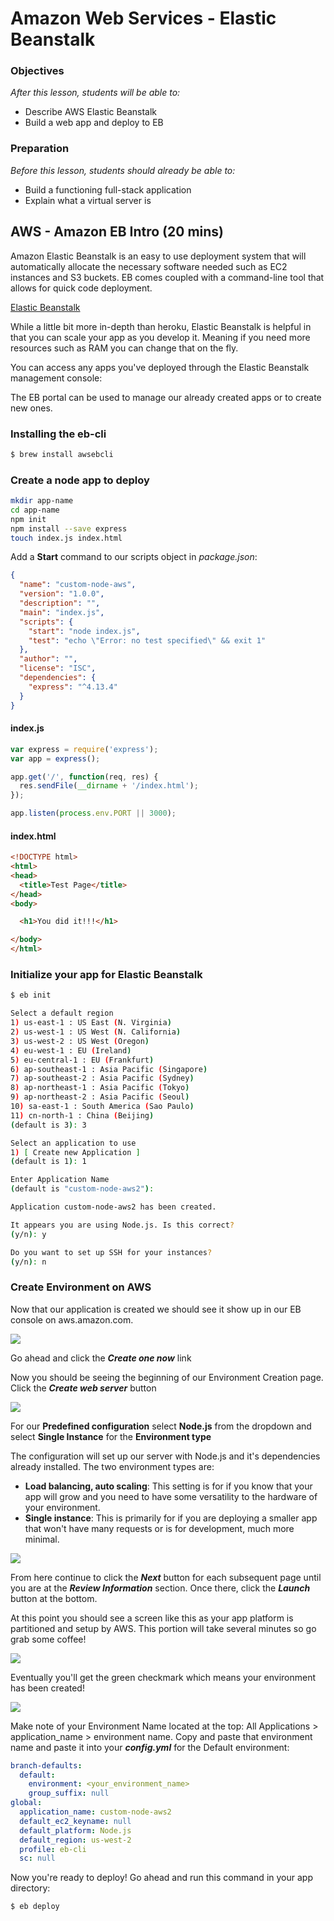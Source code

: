 # Amazon Web Services - Elastic Beanstalk

### Objectives
*After this lesson, students will be able to:*

- Describe AWS Elastic Beanstalk
- Build a web app and deploy to EB

### Preparation
*Before this lesson, students should already be able to:*

- Build a functioning full-stack application
- Explain what a virtual server is

## AWS - Amazon EB Intro (20 mins)

Amazon Elastic Beanstalk is an easy to use deployment system that will automatically allocate the necessary software needed such as EC2 instances and S3 buckets. EB comes coupled with a command-line tool that allows for quick code deployment.

[Elastic Beanstalk](https://aws.amazon.com/elasticbeanstalk/)

While a little bit more in-depth than heroku, Elastic Beanstalk is helpful in that you can scale your app as you develop it. Meaning if you need more resources such as RAM you can change that on the fly.


You can access any apps you've deployed through the Elastic Beanstalk management console:

The EB portal can be used to manage our already created apps or to create new ones.

### Installing the eb-cli

```bash
$ brew install awsebcli
```

### Create a node app to deploy

```bash
mkdir app-name
cd app-name
npm init
npm install --save express
touch index.js index.html
```
Add a **Start** command to our scripts object in *package.json*:

```json
{
  "name": "custom-node-aws",
  "version": "1.0.0",
  "description": "",
  "main": "index.js",
  "scripts": {
    "start": "node index.js",
    "test": "echo \"Error: no test specified\" && exit 1"
  },
  "author": "",
  "license": "ISC",
  "dependencies": {
    "express": "^4.13.4"
  }
}
```

#### index.js
```javascript
var express = require('express');
var app = express();

app.get('/', function(req, res) {
  res.sendFile(__dirname + '/index.html');
});

app.listen(process.env.PORT || 3000);
```

#### index.html
```html
<!DOCTYPE html>
<html>
<head>
  <title>Test Page</title>
</head>
<body>

  <h1>You did it!!!</h1>

</body>
</html>
```

### Initialize your app for Elastic Beanstalk
```bash
$ eb init

Select a default region
1) us-east-1 : US East (N. Virginia)
2) us-west-1 : US West (N. California)
3) us-west-2 : US West (Oregon)
4) eu-west-1 : EU (Ireland)
5) eu-central-1 : EU (Frankfurt)
6) ap-southeast-1 : Asia Pacific (Singapore)
7) ap-southeast-2 : Asia Pacific (Sydney)
8) ap-northeast-1 : Asia Pacific (Tokyo)
9) ap-northeast-2 : Asia Pacific (Seoul)
10) sa-east-1 : South America (Sao Paulo)
11) cn-north-1 : China (Beijing)
(default is 3): 3

Select an application to use
1) [ Create new Application ]
(default is 1): 1

Enter Application Name
(default is "custom-node-aws2"):

Application custom-node-aws2 has been created.

It appears you are using Node.js. Is this correct?
(y/n): y

Do you want to set up SSH for your instances?
(y/n): n


```

### Create Environment on AWS

Now that our application is created we should see it show up in our EB console on aws.amazon.com.

![](http://res.cloudinary.com/du4thvcsa/image/upload/v1464736754/Screen_Shot_2016-05-31_at_4.18.54_PM_zozbfo.png)

Go ahead and click the ***Create one now*** link

Now you should be seeing the beginning of our Environment Creation page. Click the ***Create web server*** button

![](http://res.cloudinary.com/du4thvcsa/image/upload/v1464736928/Screen_Shot_2016-05-31_at_4.21.47_PM_ak1wo1.png)

For our **Predefined configuration** select **Node.js** from the dropdown and select **Single Instance** for the **Environment type**

The configuration will set up our server with Node.js and it's dependencies already installed. The two environment types are:

 - **Load balancing, auto scaling**: This setting is for if you know that your app will grow and you need to have some versatility to the hardware of your environment.
 - **Single instance**: This is primarily for if you are deploying a smaller app that won't have many requests or is for development, much more minimal.

![](http://res.cloudinary.com/du4thvcsa/image/upload/v1464737035/Screen_Shot_2016-05-31_at_4.23.45_PM_r1q5rn.png)

From here continue to click the ***Next*** button for each subsequent page until you are at the ***Review Information*** section. Once there, click the ***Launch*** button at the bottom.

At this point you should see a screen like this as your app platform is partitioned and setup by AWS. This portion will take several minutes so go grab some coffee!

![](http://res.cloudinary.com/du4thvcsa/image/upload/v1464737567/Screen_Shot_2016-05-31_at_4.32.31_PM_ucrg7r.png)

Eventually you'll get the green checkmark which means your environment has been created!

![](http://res.cloudinary.com/du4thvcsa/image/upload/v1464747889/Screen_Shot_2016-05-31_at_7.24.34_PM_qd6ayj.png)

Make note of your Environment Name located at the top: All Applications > application_name > environment name. Copy and paste that environment name and paste it into your ***config.yml*** for the Default environment:

```yml
branch-defaults:
  default:
    environment: <your_environment_name>
    group_suffix: null
global:
  application_name: custom-node-aws2
  default_ec2_keyname: null
  default_platform: Node.js
  default_region: us-west-2
  profile: eb-cli
  sc: null
```

Now you're ready to deploy! Go ahead and run this command in your app directory:

```bash
$ eb deploy
```